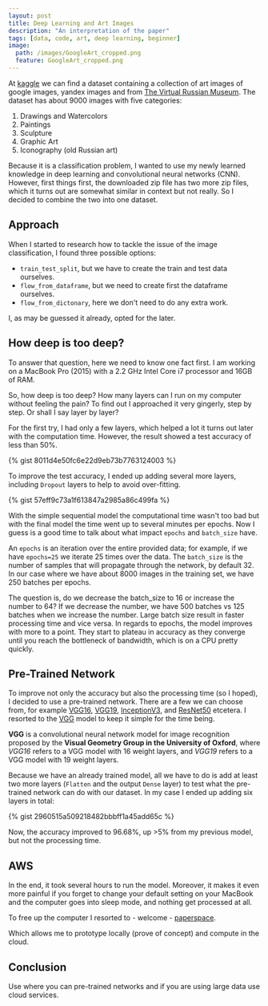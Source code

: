 ```yaml
---
layout: post
title: Deep Learning and Art Images
description: "An interpretation of the paper"
tags: [data, code, art, deep learning, beginner]
image:
  path: /images/GoogleArt_cropped.png
  feature: GoogleArt_cropped.png
---
```


At [kaggle](https://www.kaggle.com) we can find a dataset containing a collection of art images of google images, yandex images and from [The Virtual Russian Museum](http://rusmuseumvrm.ru/collections/?lang=en). The dataset has about 9000 images with five categories:
1. Drawings and Watercolors
2. Paintings
3. Sculpture
4. Graphic Art
5. Iconography (old Russian art)

Because it is a classification problem, I wanted to use my newly learned knowledge in deep learning and convolutional neural networks (CNN). However, first things first, the downloaded zip file has two more zip files, which it turns out are somewhat similar in context but not really. So I decided to combine the two into one dataset.

## Approach

When I started to research how to tackle the issue of the image classification, I found three possible options: 
* `train_test_split`, but we have to create the train and test data ourselves.
* `flow_from_dataframe`, but we need to create first the dataframe ourselves.
* `flow_from_dictonary`, here we don't need to do any extra work.

I, as may be guessed it already, opted for the later.

## How deep is too deep?

To answer that question, here we need to know one fact first. I am working on a MacBook Pro (2015) with a 2.2 GHz Intel Core i7 processor and 16GB of RAM. 

So, how deep is too deep? How many layers can I run on my computer without feeling the pain? To find out I approached it very gingerly, step by step. Or shall I say layer by layer? 

For the first try, I had only a few layers, which helped a lot it turns out later with the computation time. However, the result showed a test accuracy of less than 50%.

{% gist 8011d4e50fc6e22d9eb73b7763124003 %}

To improve the test accuracy, I ended up adding several more layers, including `Dropout` layers to help to avoid over-fitting.

{% gist 57eff9c73a1f613847a2985a86c499fa %}

With the simple sequential model the computational time wasn't too bad but with the final model the time went up to several minutes per epochs. Now I guess is a good time to talk about what impact `epochs` and `batch_size` have. 

An `epochs` is an iteration over the entire provided data; for example, if we have `epochs=25` we iterate 25 times over the data. The `batch_size` is the number of samples that will propagate through the network, by default 32. In our case where we have about 8000 images in the training set, we have 250 batches per epochs.

The question is, do we decrease the batch_size to 16 or increase the number to 64? If we decrease the number, we have 500 batches vs 125 batches when we increase the number. Large batch size result in faster processing time and vice versa. In regards to epochs, the model improves with more to a point. They start to plateau in accuracy as they converge until you reach the bottleneck of bandwidth, which is on a CPU pretty quickly.

## Pre-Trained Network

To improve not only the accuracy but also the processing time (so I hoped), I decided to use a pre-trained network. There are a few we can choose from, for example [VGG16](https://keras.io/applications/#vgg16), [VGG19](https://keras.io/applications/#vgg19), [InceptionV3](https://keras.io/applications/#inceptionv3), and [ResNet50](https://keras.io/applications/#resnet50) etcetera. I resorted to the [VGG](https://arxiv.org/abs/1409.1556) model to keep it simple for the time being. 

**VGG** is a convolutional neural network model for image recognition proposed by the **Visual Geometry Group in the University of Oxford**, where *VGG16* refers to a VGG model with 16 weight layers, and *VGG19* refers to a VGG model with 19 weight layers.

Because we have an already trained model, all we have to do is add at least two more layers (`Flatten` and the output `Dense` layer) to test what the pre-trained network can do with our dataset. In my case I ended up adding six layers in total:

{% gist 2960515a509218482bbbff1a45add65c %}

Now, the accuracy improved to 96.68%, up >5% from my previous model, but not the processing time.

## AWS

In the end, it took several hours to run the model. Moreover, it makes it even more painful if you forget to change your default setting on your MacBook and the computer goes into sleep mode, and nothing get processed at all.

To free up the computer I resorted to - welcome - [paperspace](https://www.paperspace.com). 

Which allows me to prototype locally (prove of concept) and compute in the cloud.

## Conclusion

Use where you can pre-trained networks and if you are using large data use cloud services.



